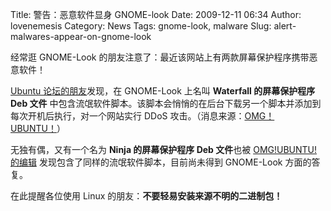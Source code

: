 Title: 警告：恶意软件显身 GNOME-look
Date: 2009-12-11 06:34
Author: lovenemesis
Category: News
Tags: gnome-look, malware
Slug: alert-malwares-appear-on-gnome-look

经常逛 GNOME-Look
的朋友注意了：最近该网站上有两款屏幕保护程序携带恶意软件！

[Ubuntu
论坛的朋友](http://ubuntuforums.org/showthread.php?t=1349678)发现，在
GNOME-Look 上名叫 **Waterfall 的屏幕保护程序 Deb 文件**
中包含流氓软件脚本。该脚本会悄悄的在后台下载另一个脚本并添加到每次开机后执行，对一个网站实行
DDoS
攻击。（消息来源：[OMG！UBUNTU！](http://www.omgubuntu.co.uk/2009/12/malware-found-in-screensaver-for-ubuntu.html)）

无独有偶，又有一个名为 **Ninja 的屏幕保护程序 Deb 文件**也被
[OMG!UBUNTU!
的编辑](http://www.omgubuntu.co.uk/2009/12/yet-more-malware-found-on-gnome-look.html)
发现包含了同样的流氓软件脚本，目前尚未得到 GNOME-Look 方面的答复。

在此提醒各位使用 Linux 的朋友：**不要轻易安装来源不明的二进制包！**

